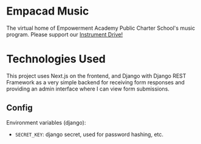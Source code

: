 # Empacad Music

The virtual home of Empowerment Academy Public Charter School's music program.
Please support our [Instrument Drive!](https://empacadmusic.org/)

# Technologies Used

This project uses Next.js on the frontend, and Django with Django REST Framework
as a very simple backend for receiving form responses and providing an admin
interface where I can view form submissions.

## Config

Environment variables (django):

- `SECRET_KEY`: django secret, used for password hashing, etc.
